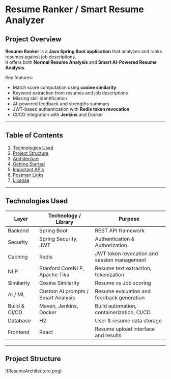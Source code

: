 # Resume Ranker / Smart Resume Analyzer

## Project Overview

**Resume Ranker** is a **Java Spring Boot application** that analyzes and ranks resumes against job descriptions.  
It offers both **Normal Resume Analysis** and **Smart AI-Powered Resume Analysis**.  

Key features:  
- Match score computation using **cosine similarity**  
- Keyword extraction from resumes and job descriptions  
- Missing skill identification  
- AI-powered feedback and strengths summary  
- JWT-based authentication with **Redis token revocation**  
- CI/CD integration with **Jenkins** and Docker  

---

## Table of Contents

1. [Technologies Used](#technologies-used)  
2. [Project Structure](#project-structure)  
3. [Architecture](#architecture)  
4. [Getting Started](#getting-started)  
5. [Important APIs](#important-apis)  
6. [Postman Links](#postman-links)  
7. [License](#license)  

---

## Technologies Used

| Layer | Technology / Library | Purpose |
|-------|-------------------|---------|
| Backend | Spring Boot | REST API framework |
| Security | Spring Security, JWT | Authentication & Authorization |
| Caching | Redis | JWT token revocation and session management |
| NLP | Stanford CoreNLP, Apache Tika | Resume text extraction, tokenization |
| Similarity | Cosine Similarity | Resume vs Job scoring |
| AI / ML | Custom AI prompts / Smart Analysis | Resume evaluation and feedback generation |
| Build & CI/CD | Maven, Jenkins, Docker | Build automation, containerization, CI/CD |
| Database | H2 | User & resume data storage |
| Frontend | React | Resume upload interface and results |

---

## Project Structure
!(ResumeArchitecture.png)
